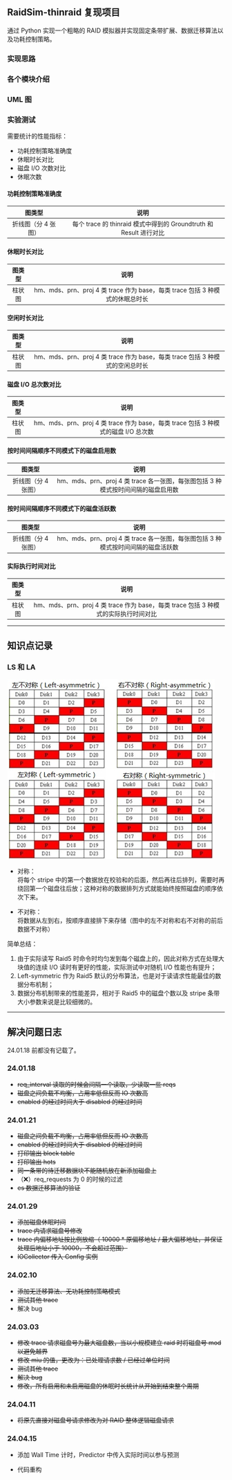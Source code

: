 <!--
 * @Author: Chen Shi
 * @Date: 2024-01-16 15:22:06
 * @Description: 
-->
## RaidSim-thinraid 复现项目

通过 Python 实现一个粗略的 RAID 模拟器并实现固定条带扩展、数据迁移算法以及功耗控制策略。

### 实现思路



### 各个模块介绍



### UML 图



### 实验测试

需要统计的性能指标：

* 功耗控制策略准确度
* 休眠时长对比
* 磁盘 I/O 次数对比
* 休眠次数

#### 功耗控制策略准确度

| 图类型 | 说明 |
|:--------: | :---------:|
| 折线图（分 4 张图） | 每个 trace 的 thinraid 模式中得到的 Groundtruth 和 Result 进行对比 |

#### 休眠时长对比

| 图类型 | 说明 |
|:--------: | :---------:|
| 柱状图 | hm、mds、prn、proj 4 类 trace 作为 base，每类 trace 包括 3 种模式的休眠总时长 |

#### 空闲时长对比

| 图类型 | 说明 |
|:--------: | :---------:|
| 柱状图 | hm、mds、prn、proj 4 类 trace 作为 base，每类 trace 包括 3 种模式的空闲总时长 |

#### 磁盘 I/O 总次数对比

| 图类型 | 说明 |
|:--------: | :---------:|
| 柱状图 | hm、mds、prn、proj 4 类 trace 作为 base，每类 trace 包括 3 种模式的磁盘 I/O 总次数 |

#### 按时间间隔顺序不同模式下的磁盘启用数

| 图类型 | 说明 |
|:--------: | :---------:|
| 折线图（分 4 张图） | hm、mds、prn、proj 4 类 trace 各一张图，每张图包括 3 种模式按时间间隔的磁盘启用数 |

#### 按时间间隔顺序不同模式下的磁盘活跃数

| 图类型 | 说明 |
|:--------: | :---------:|
| 折线图（分 4 张图） | hm、mds、prn、proj 4 类 trace 各一张图，每张图包括 3 种模式按时间间隔的磁盘活跃数 |

#### 实际执行时间对比

| 图类型 | 说明 |
|:--------: | :---------:|
| 柱状图 | hm、mds、prn、proj 4 类 trace 作为 base，每类 trace 包括 3 种模式的实际执行时间对比 |

---

## 知识点记录

### LS 和 LA

![](readme.assets/raid5layout.png)

* 对称：  
  将每个 stripe 中的第一个数据放在校验和的后面，然后再往后排列，需要时再绕回第一个磁盘往后放；这种对称的数据排列方式就能始终按照磁盘的顺序依次下来。

* 不对称：  
  将数据从左到右，按顺序直接排下来存储（图中的左不对称和右不对称的前后数据不对称）

简单总结：
1. 由于实际读写 Raid5 时命令时均匀发到每个磁盘上的，因此对称方式在处理大块值的连续 I/O 读时有更好的性能，实际测试中对随机 I/O 性能也有提升；
2. Left-symmetric 作为 Raid5 默认的分布算法，也是对于读请求性能最佳的数据分布机制；
3. 数据分布机制带来的性能差异，相对于 Raid5 中的磁盘个数以及 stripe 条带大小参数来说是比较细微的。



---

## 解决问题日志

24.01.18 前都没有记载了。

### 24.01.18

* ~~req_interval 读取的时候会间隔一个读取，少读取一些 reqs~~
* ~~磁盘之间负载不均衡，占用率低但反而 IO 次数高~~
* ~~enabled 的经过时间大于 disabled 的经过时间~~


### 24.01.21

* ~~磁盘之间负载不均衡，占用率低但反而 IO 次数高~~
* ~~enabled 的经过时间大于 disabled 的经过时间~~
* ~~打印输出 block table~~
* ~~打印输出 hots~~
* ~~同一条带的待迁移数据块不能随机放在新添加磁盘上~~
* （❌）req_requests 为 0 的时候的过滤
* ~~es 数据迁移算法的验证~~


### 24.01.29

* ~~添加磁盘休眠时间~~
* ~~trace 内请求磁盘号修改~~
* ~~trace 内偏移地址按比例放缩（ 10000 * 原偏移地址 / 最大偏移地址，并保证处理后地址小于 10000，不会超过范围）~~
* ~~IOCollector 传入 Config 实例~~


### 24.02.10

* ~~添加无迁移算法、无功耗控制策略模式~~
* ~~测试其他 trace~~
* 解决 bug


### 24.03.03

* ~~修改 trace 请求磁盘号为最大磁盘数，当以小规模建立 raid 时将磁盘号 mod 以避免越界~~
* ~~修改 miu 的值，更改为：已处理请求数 / 已经过单位时间~~
* ~~测试其他 trace~~
* ~~解决 bug~~
* ~~修改，所有启用和未启用磁盘的休眠时长统计从开始到结束整个周期~~


### 24.04.11

* ~~将原先直接对磁盘号请求修改为对 RAID 整体逻辑磁盘请求~~


### 24.04.15

* 添加 Wall Time 计时，Predictor 中传入实际时间以参与预测

* 代码重构